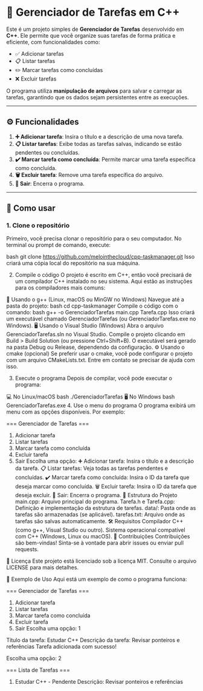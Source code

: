 # 📝 Gerenciador de Tarefas em C++

Este é um projeto simples de **Gerenciador de Tarefas** desenvolvido em **C++**. Ele permite que você organize suas tarefas de forma prática e eficiente, com funcionalidades como:

- ✅ Adicionar tarefas
- 📋 Listar tarefas
- ✏️ Marcar tarefas como concluídas
- ❌ Excluir tarefas

O programa utiliza **manipulação de arquivos** para salvar e carregar as tarefas, garantindo que os dados sejam persistentes entre as execuções.

---

## ⚙️ Funcionalidades

1. **➕ Adicionar tarefa**: Insira o título e a descrição de uma nova tarefa.
2. **📋 Listar tarefas**: Exibe todas as tarefas salvas, indicando se estão pendentes ou concluídas.
3. **✔️ Marcar tarefa como concluída**: Permite marcar uma tarefa específica como concluída.
4. **🗑️ Excluir tarefa**: Remove uma tarefa específica do arquivo.
5. **🚪 Sair**: Encerra o programa.

---

## 🚀 Como usar

### **1. Clone o repositório**
Primeiro, você precisa clonar o repositório para o seu computador. No terminal ou prompt de comando, execute:

bash
git clone https://github.com/melointhecloud/cpp-taskmanager.git
Isso criará uma cópia local do repositório na sua máquina.

2. Compile o código
O projeto é escrito em C++, então você precisará de um compilador C++ instalado no seu sistema. Aqui estão as instruções para os compiladores mais comuns:

🔧 Usando o g++ (Linux, macOS ou MinGW no Windows)
Navegue até a pasta do projeto:
bash
cd cpp-taskmanager
Compile o código com o comando:
bash
g++ -o GerenciadorTarefas main.cpp Tarefa.cpp
Isso criará um executável chamado GerenciadorTarefas (ou GerenciadorTarefas.exe no Windows).
🖥️ Usando o Visual Studio (Windows)
Abra o arquivo GerenciadorTarefas.sln no Visual Studio.
Compile o projeto clicando em Build > Build Solution (ou pressione Ctrl+Shift+B).
O executável será gerado na pasta Debug ou Release, dependendo da configuração.
⚙️ Usando o cmake (opcional)
Se preferir usar o cmake, você pode configurar o projeto com um arquivo CMakeLists.txt. Entre em contato se precisar de ajuda com isso.

3. Execute o programa
Depois de compilar, você pode executar o programa:

💻 No Linux/macOS
bash
./GerenciadorTarefas
🖥️ No Windows
bash
GerenciadorTarefas.exe
4. Use o menu do programa
O programa exibirá um menu com as opções disponíveis. Por exemplo:

=== Gerenciador de Tarefas ===
1. Adicionar tarefa
2. Listar tarefas
3. Marcar tarefa como concluída
4. Excluir tarefa
5. Sair
Escolha uma opção:
➕ Adicionar tarefa: Insira o título e a descrição da tarefa.
📋 Listar tarefas: Veja todas as tarefas pendentes e concluídas.
✔️ Marcar tarefa como concluída: Insira o ID da tarefa que deseja marcar como concluída.
🗑️ Excluir tarefa: Insira o ID da tarefa que deseja excluir.
🚪 Sair: Encerra o programa.
📂 Estrutura do Projeto
main.cpp: Arquivo principal do programa.
Tarefa.h e Tarefa.cpp: Definição e implementação da estrutura de tarefas.
data/: Pasta onde as tarefas são armazenadas (se aplicável).
tarefas.txt: Arquivo onde as tarefas são salvas automaticamente.
🛠️ Requisitos
Compilador C++ (como g++, Visual Studio ou outro).
Sistema operacional compatível com C++ (Windows, Linux ou macOS).
🤝 Contribuições
Contribuições são bem-vindas! Sinta-se à vontade para abrir issues ou enviar pull requests.

📜 Licença
Este projeto está licenciado sob a licença MIT. Consulte o arquivo LICENSE para mais detalhes.

🎯 Exemplo de Uso
Aqui está um exemplo de como o programa funciona:

=== Gerenciador de Tarefas ===
1. Adicionar tarefa
2. Listar tarefas
3. Marcar tarefa como concluída
4. Excluir tarefa
5. Sair
Escolha uma opção: 1

Título da tarefa: Estudar C++
Descrição da tarefa: Revisar ponteiros e referências
Tarefa adicionada com sucesso!

Escolha uma opção: 2

=== Lista de Tarefas ===
1. Estudar C++ - Pendente
   Descrição: Revisar ponteiros e referências
